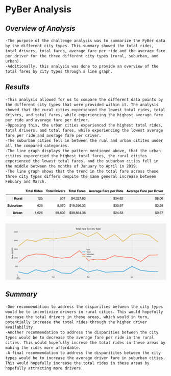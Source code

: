# **PyBer Analysis**

## *Overview of Analysis*
    -The purpose of the challenge analysis was to summarize the PyBer data by the different city types. This summary showed the total rides, total drivers, total fares, average fare per ride and the average fare per driver for the three different city types (rural, suburban, and urban).
    -Additionally, this analysis was done to provide an overview of the total fares by city types through a line graph.

## *Results*
    -This analysis allowed for us to compare the different data points by the different city types that were provided within it. The analysis showed that the rural cities experienced the lowest total rides, total drivers, and total fares, while experiencing the highest average fare per ride and average fare per driver.
    -Opposing this, the urban cities experienced the highest total rides, total drivers, and total fares, while experiencing the lowest average fare per ride and average fare per driver.
    -The suburban cities fell in between the rual and urban citites under all the compared categories.
    -The line graph displays the pattern mentioned above, that the urban citites experencied the highest total fares, the rural citites experienced the lowest total fares, and the suburban cities fell in the middle between the months of January to April in 2019.
    -The line graph shows that the trend in the total fare across these three city types differs despite the same general increase between Febuary and March.

![Election Results Summary](/PyBer_analysis_challenge/analysis/PyBer_data_summary.png)

![Election Results Summary](/PyBer_analysis_challenge/analysis/PyBer_fare_summary.png)

## *Summary*
    -One recommendation to address the disparities between the city types would be to incentivize drivers in rural cities. This would hopefully increase the total drivers in these areas, which would in turn, potentially increase the total rides through the higher driver availability.
    -Another recommendation to address the disparities between the city types would be to decrease the average fare per ride in the rural cities. This would hopefully increse the total rides in these areas by making the rides more affordable. 
    -A final recommendation to address the disparitites between the city types would be to increase the average driver fare in suburban cities. This would hopefully increase the total rides in these areas by hopefully attracting more drivers.
